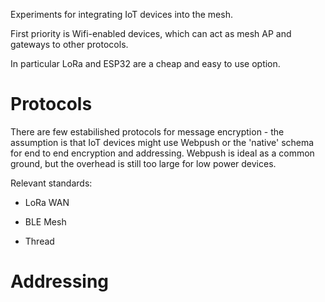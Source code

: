Experiments for integrating IoT devices into the mesh.

First priority is Wifi-enabled devices, which can act as mesh AP and gateways to other protocols.
 
In particular LoRa and ESP32 are a cheap and easy to use option. 

# Protocols

There are few estabilished protocols for message encryption - the assumption is that IoT devices might
use Webpush or the 'native' schema for end to end encryption and addressing.  Webpush is ideal as a common
ground, but the overhead is still too large for low power devices.

Relevant standards:

- LoRa WAN

- BLE Mesh 

- Thread

# Addressing




